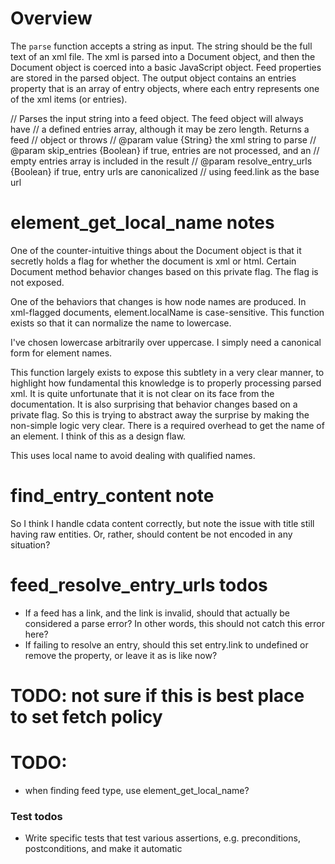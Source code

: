 # Overview
The `parse` function accepts a string as input. The string should be the full text of an xml file. The xml is parsed into a Document object, and then the Document object is coerced into a basic JavaScript object. Feed properties are stored in the parsed object. The output object contains an entries property that is an array of entry objects, where each entry represents one of the xml items (or entries).

// Parses the input string into a feed object. The feed object will always have
// a defined entries array, although it may be zero length. Returns a feed
// object or throws
// @param value {String} the xml string to parse
// @param skip_entries {Boolean} if true, entries are not processed, and an
// empty entries array is included in the result
// @param resolve_entry_urls {Boolean} if true, entry urls are canonicalized
// using feed.link as the base url

# element_get_local_name notes

One of the counter-intuitive things about the Document object is that it secretly holds a flag for whether the document is xml or html. Certain Document method behavior changes based on this private flag. The flag is not exposed.

One of the behaviors that changes is how node names are produced. In xml-flagged documents, element.localName is case-sensitive. This function exists so that it can normalize the name to lowercase.

I've chosen lowercase arbitrarily over uppercase. I simply need a canonical form for element names.

This function largely exists to expose this subtlety in a very clear manner, to highlight how fundamental this knowledge is to properly processing parsed xml. It is quite unfortunate that it is not clear on its face from the documentation. It is also surprising that behavior changes based on a private flag. So this is trying to abstract away the surprise by making the non-simple logic very clear. There is a required overhead to get the name of an element. I think of this as a design flaw.

This uses local name to avoid dealing with qualified names.

# find_entry_content note

So I think I handle cdata content correctly, but note the issue with title still having raw entities. Or, rather, should content be not encoded in any situation?

# feed_resolve_entry_urls todos

* If a feed has a link, and the link is invalid, should that actually be considered a parse error? In other words, this should not catch this error here?
* If failing to resolve an entry, should this set entry.link to undefined or remove the property, or leave it as is like now?

# TODO: not sure if this is best place to set fetch policy

# TODO:

* when finding feed type, use element_get_local_name?

### Test todos

* Write specific tests that test various assertions, e.g. preconditions, postconditions, and make it automatic
